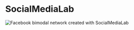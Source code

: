 # SocialMediaLab

![Facebook bimodal network created with SocialMediaLab](github.com/voson-lab/SocialMediaLab/blob/master/miscellaneous/exported_graph_images/Facebook_bimodal_network_socialmedialab_Star_Wars.png)
